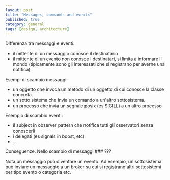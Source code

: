 ```yaml
---
layout: post
title: "Messages, commands and events"
published: true
category: general
tags: [design, architecture]
---
```


Differenza tra messaggi e eventi:
- il mittente di un messaggio conosce il destinatario
- il mittente di un evento non conosce i destinatari, si limita a informare il mondo (tipicamente sono gli interessati che si registrano per averne una notifica)

Esempi di scambio messaggi: 
- un oggetto che invoca un metodo di un oggetto di cui conosce la classe concreta.
- un sotto sistema che invia un comando a un'altro sottosistema.
- un processo che invia un segnale posix (es SIGILL) a un altro processo

Esempio di scambio eventi:
- il subject in observer pattern che notifica tutti gli osservatori senza conoscerli
- i delegati (es signals in boost, etc)
- ...

Conseguenze. 
Nello scambio di messaggi ### ???

Nota un messaggio può diventare un evento. Ad esempio, un sottosistema può inviare un messaggio a un broker su cui si registrano altri sottosistemi per tipo evento o categoria etc.
